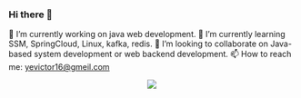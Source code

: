 ### Hi there 👋
🔭 I’m currently working on java web development.
<rd>
🌱 I’m currently learning SSM, SpringCloud, Linux, kafka, redis.
<rd>
👯 I’m looking to collaborate on Java-based system development or web backend development.
<rd>
📫 How to reach me: yevictor16@gmeil.com

<div align="center"> <img src="https://activity-graph.herokuapp.com/graph?username=sun0225SUN&theme=xcode" /> </div>

<!--
**Benaso/Benaso** is a ✨ _special_ ✨ repository because its `README.md` (this file) appears on your GitHub profile.

Here are some ideas to get you started:

- 🔭 I’m currently working on ...
- 🌱 I’m currently learning ...
- 👯 I’m looking to collaborate on ...
- 🤔 I’m looking for help with ...
- 💬 Ask me about ...
- 📫 How to reach me: ...
- 😄 Pronouns: ...
- ⚡ Fun fact: ...
-->
